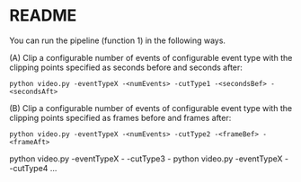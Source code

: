 # README

You can run the pipeline (function 1) in the following ways.

(A) Clip a configurable number of events of configurable event type with the clipping points specified as seconds before and seconds after:

```
python video.py -eventTypeX -<numEvents> -cutType1 -<secondsBef> -<secondsAft>
```

(B) Clip a configurable number of events of configurable event type with the clipping points specified as frames before and frames after:

```
python video.py -eventTypeX -<numEvents> -cutType2 -<frameBef> -<frameAft>
```

python video.py -eventTypeX -<numEvents> -cutType3 -<duration> 
python video.py -eventTypeX -<numEvents> -cutType4  …
